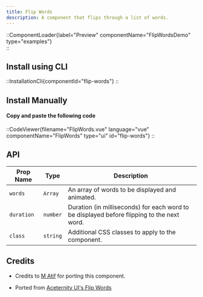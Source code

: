```yaml
---
title: Flip Words
description: A component that flips through a list of words.
---
```


::ComponentLoader{label="Preview" componentName="FlipWordsDemo" type="examples"}  
::

## Install using CLI

::InstallationCli{componentId="flip-words"}
::

## Install Manually

#### Copy and paste the following code

::CodeViewer{filename="FlipWords.vue" language="vue" componentName="FlipWords" type="ui" id="flip-words"}
::

## API

| Prop Name  | Type     | Description                                                                                |
| ---------- | -------- | ------------------------------------------------------------------------------------------ |
| `words`    | `Array`  | An array of words to be displayed and animated.                                            |
| `duration` | `number` | Duration (in milliseconds) for each word to be displayed before flipping to the next word. |
| `class`    | `string` | Additional CSS classes to apply to the component.                                          |

## Credits

- Credits to [M Atif](https://github.com/atif0075) for porting this component.

- Ported from [Aceternity UI's Flip Words](https://ui.aceternity.com/components/flip-words)
